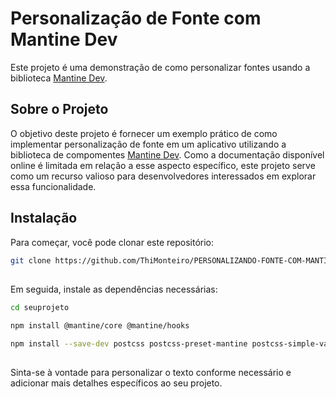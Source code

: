 # Personalização de Fonte com Mantine Dev
Este projeto é uma demonstração de como personalizar fontes usando a biblioteca [Mantine Dev](mantine.dev).

## Sobre o Projeto
O objetivo deste projeto é fornecer um exemplo prático de como implementar personalização de fonte em um aplicativo utilizando a biblioteca de compomentes [Mantine Dev](mantine.dev). Como a documentação disponível online é limitada em relação a esse aspecto específico, este projeto serve como um recurso valioso para desenvolvedores interessados em explorar essa funcionalidade.

## Instalação
Para começar, você pode clonar este repositório:

```bash
git clone https://github.com/ThiMonteiro/PERSONALIZANDO-FONTE-COM-MANTINE-DEV.git

```
##

Em seguida, instale as dependências necessárias:


```bash
cd seuprojeto
```


```bash
npm install @mantine/core @mantine/hooks

```

```bash
npm install --save-dev postcss postcss-preset-mantine postcss-simple-vars

```

##

Sinta-se à vontade para personalizar o texto conforme necessário e adicionar mais detalhes específicos ao seu projeto.